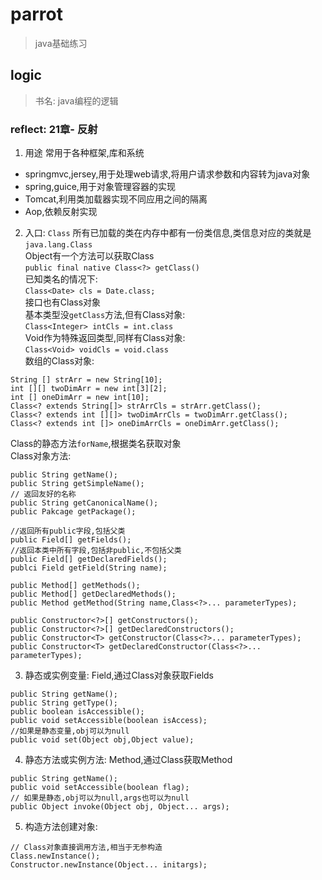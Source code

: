 # parrot 

> java基础练习

## logic
> 书名: java编程的逻辑

### reflect: 21章- 反射

1. 用途
常用于各种框架,库和系统
 - springmvc,jersey,用于处理web请求,将用户请求参数和内容转为java对象
 - spring,guice,用于对象管理容器的实现
 - Tomcat,利用类加载器实现不同应用之间的隔离
 - Aop,依赖反射实现

2. 入口: `Class`
所有已加载的类在内存中都有一份类信息,类信息对应的类就是`java.lang.Class`  
Object有一个方法可以获取Class  
`public final native Class<?> getClass()`  
已知类名的情况下:  
`Class<Date> cls = Date.class;`  
接口也有Class对象   
基本类型没`getClass`方法,但有Class对象:  
`Class<Integer> intCls = int.class`  
Void作为特殊返回类型,同样有Class对象:  
`Class<Void> voidCls = void.class`  
数组的Class对象: 
 
```
String [] strArr = new String[10];
int [][] twoDimArr = new int[3][2];
int [] oneDimArr = new int[10];
Class<? extends String[]> strArrCls = strArr.getClass();
Class<? extends int [][]> twoDimArrCls = twoDimArr.getClass();
Class<? extends int []> oneDimArrCls = oneDimArr.getClass();
```

Class的静态方法`forName`,根据类名获取对象  
Class对象方法:  

```
public String getName();
public String getSimpleName();
// 返回友好的名称
public String getCanonicalName();
public Pakcage getPackage();

//返回所有public字段,包括父类
public Field[] getFields();
//返回本类中所有字段,包括非public,不包括父类
public Field[] getDeclaredFields();
publci Field getField(String name);

public Method[] getMethods();
public Method[] getDeclaredMethods();
public Method getMethod(String name,Class<?>... parameterTypes);

public Constructor<?>[] getConstructors();
public Constructor<?>[] getDeclaredConstructors();
public Constructor<T> getConstructor(Class<?>... parameterTypes);
public Constructor<T> getDeclaredConstructor(Class<?>... parameterTypes);

```

3. 静态或实例变量: Field,通过Class对象获取Fields

```
public String getName();
public String getType();
public boolean isAccessible();
public void setAccessible(boolean isAccess);
//如果是静态变量,obj可以为null
public void set(Object obj,Object value);
```

4. 静态方法或实例方法: Method,通过Class获取Method

```
public String getName();
public void setAccessible(boolean flag);
// 如果是静态,obj可以为null,args也可以为null
public Object invoke(Object obj, Object... args);
```

5. 构造方法创建对象: 

```
// Class对象直接调用方法,相当于无参构造
Class.newInstance();
Constructor.newInstance(Object... initargs);
```